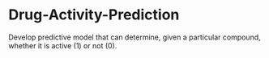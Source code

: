 # Drug-Activity-Prediction
Develop predictive model that can determine, given a particular compound, whether it is active (1) or not (0).
